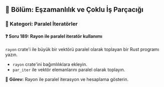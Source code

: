 ## 📘 Bölüm: Eşzamanlılık ve Çoklu İş Parçacığı  
### 🔹 Kategori: Paralel İteratörler  
#### ❓ Soru 189: Rayon ile paralel iteratör kullanımı

`rayon` crate'i ile büyük bir vektörü paralel olarak toplayan bir Rust programı yazın.

- `rayon` crate'ini bağımlılıklara ekleyin.
- `par_iter` ile vektör elemanlarını paralel olarak toplayın.

🔧 **Görev:** Rayon ile paralel iterasyon ve hesaplama gösterin.
